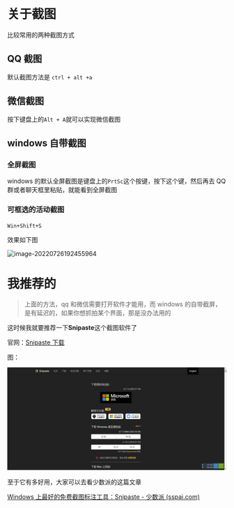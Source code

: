 # 关于截图

比较常用的两种截图方式

## QQ 截图

默认截图方法是 `ctrl + alt +a`

## 微信截图

按下键盘上的`Alt + A`就可以实现微信截图

## windows 自带截图

### 全屏截图

windows 的默认全屏截图是键盘上的`PrtSc`这个按键，按下这个键，然后再去 QQ 群或者聊天框里粘贴，就能看到全屏截图

### 可框选的活动截图

`Win+Shift+S`

效果如下图

![image-20220726192455964](../img/chap3_screenhot_windows.png)

# 我推荐的

> 上面的方法，qq 和微信需要打开软件才能用，而 windows 的自带截屏，是有延迟的，如果你想抓拍某个界面，那是没办法用的

这时候我就要推荐一下**Snipaste**这个截图软件了

官网：[Snipaste 下载](https://zh.snipaste.com/download.html)

图：

![Snipaste 官网截图](../img/chap3_snipaste_screenshot.png)

至于它有多好用，大家可以去看少数派的这篇文章

[Windows 上最好的免费截图标注工具：Snipaste - 少数派 (sspai.com)](https://sspai.com/post/34962)
